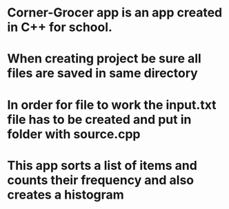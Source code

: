# Corner-Grocer app is an app created in C++ for school. 

# When creating project be sure all files are saved in same directory
# In order for file to work the input.txt file has to be created and put in folder with source.cpp

# This app sorts a list of items and counts their frequency and also creates a histogram
